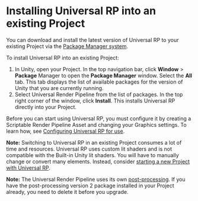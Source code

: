 # Installing Universal RP into an existing Project

You can download and install the latest version of Universal RP to your existing Project via the [Package Manager system](https://docs.unity3d.com/Packages/com.unity.package-manager-ui@1.8/manual/index.html). 

To install Universal RP into an existing Project:

1. In Unity, open your Project. In the top navigation bar, click __Window__ > __Package__ Manager to open the __Package Manager__ window. Select the __All__ tab. This tab displays the list of available packages for the version of Unity that you are currently running.
2. Select Universal Render Pipeline from the list of packages. In the top right corner of the window, click __Install__. This installs Universal RP directly into your Project.

Before you can start using Universal RP, you must configure it by creating a Scriptable Render Pipeline Asset and changing your Graphics settings. To learn how, see [Configuring Universal RP for use](configuring-universalrp-for-use.md).

**Note:** Switching to Universal RP in an existing Project consumes a lot of time and resources. Universal RP uses custom lit shaders and is not compatible with the Built-in Unity lit shaders. You will have to manually change or convert many elements. Instead, consider [starting a new Project with Universal RP](creating-a-new-project-with-universalrp.md).

**Note:** The Universal Render Pipeline uses its own [post-processing](integration-with-post-processing.md). If you have the post-processing version 2 package installed in your Project already, you need to delete it before you upgrade.

